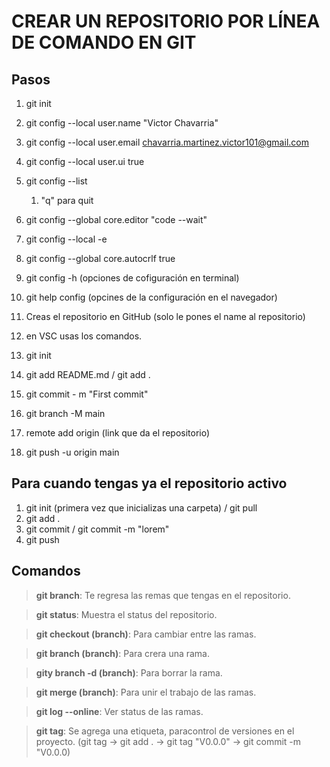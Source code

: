 # CREAR UN REPOSITORIO POR LÍNEA DE COMANDO EN GIT

## Pasos
 1. git init
 2. git config --local  user.name "Victor Chavarria"
 3. git config --local user.email chavarria.martinez.victor101@gmail.com
 4. git config --local user.ui true
 5. git config --list
    
    1. "q" para quit
 6. git config --global core.editor "code --wait"
 7. git config --local -e
 8. git config --global core.autocrlf true
 9. git config -h (opciones de cofiguración en terminal)
 10. git help config (opcines de la configuración en el navegador)
 11. Creas el repositorio en GitHub (solo le pones el name al repositorio)
 12. en VSC usas los comandos.
 13. git init
 14. git add README.md / git add .
 15. git commit - m "First commit"
 16. git branch -M main
 17. remote add origin (link que da el repositorio)
 18. git push -u origin main

 ## Para cuando tengas ya el repositorio activo

 1. git init (primera vez que inicializas una carpeta) / git pull
 2. git add .
 3. git commit / git commit -m "lorem"
 4. git push

## Comandos

> **git branch**: Te regresa las remas que tengas en el repositorio.

> **git status**: Muestra el status del repositorio.

> **git checkout (branch)**: Para cambiar entre las ramas.

> **git branch (branch)**: Para crera una rama.

> **gity branch -d (branch)**: Para borrar la rama.

> **git merge (branch)**: Para unir el trabajo de las ramas.

> **git log --online**: Ver status de las ramas.

>**git tag**: Se agrega una etiqueta, paracontrol de versiones en el proyecto. (git tag -> git add . -> git tag "V0.0.0" -> git commit -m "V0.0.0)